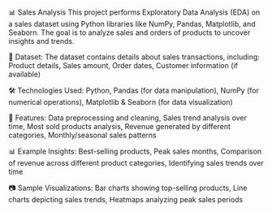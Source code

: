 📊 Sales Analysis
This project performs Exploratory Data Analysis (EDA) on a sales dataset using Python libraries like NumPy, Pandas, Matplotlib, and Seaborn. The goal is to analyze sales and orders of products to uncover insights and trends.

📁 Dataset: 
  The dataset contains details about sales transactions, including:
  Product details,
  Sales amount,
  Order dates,
  Customer information (if available)

🛠️ Technologies Used: 
  Python,
  Pandas (for data manipulation),
  NumPy (for numerical operations),
  Matplotlib & Seaborn (for data visualization)

📌 Features:
  Data preprocessing and cleaning,
  Sales trend analysis over time,
  Most sold products analysis,
  Revenue generated by different categories,
  Monthly/seasonal sales patterns

📊 Example Insights:
  Best-selling products,
  Peak sales months,
  Comparison of revenue across different product categories,
  Identifying sales trends over time

📷 Sample Visualizations:
  Bar charts showing top-selling products,
  Line charts depicting sales trends,
  Heatmaps analyzing peak sales periods
